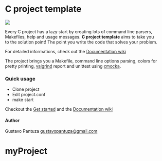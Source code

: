 # C project template

<img src="https://raw.githubusercontent.com/pantuza/c-project-template/media/cpt-cover.png" align="center" />

Every C project has a lazy start by creating lots of command line parsers, Makefiles, help and usage messages.
**C project template** aims to take you to the solution point! The point you write the code that solves your problem.

For detailed informations, check out the [Documentation wiki](https://github.com/pantuza/c-project-template/wiki)

The project brings you a Makefile, command line options parsing,
colors for pretty printing, [valgrind](http://valgrind.org/) report and unittest
using [cmocka](https://cmocka.org/). 


### Quick usage

* Clone project
* Edit project.conf
* make start

Checkout the [Get started](https://github.com/pantuza/c-project-template/wiki/Get-started) and the [Documentation wiki](https://github.com/pantuza/c-project-template/wiki)

#### Author

Gustavo Pantuza <gustavopantuza@gmail.com>
# myProject
